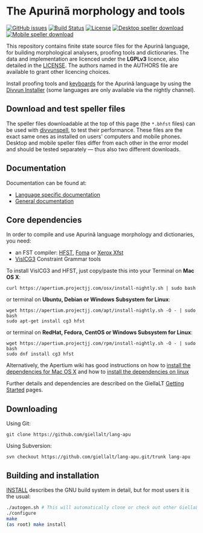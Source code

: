 The Apurinã morphology and tools
==========================================

[![GitHub issues](https://img.shields.io/github/issues-raw/giellalt/lang-apu)](https://github.com/giellalt/lang-apu/issues)
[![Build Status](https://divvun-tc.thetc.se/api/github/v1/repository/giellalt/lang-apu/main/badge.svg)](https://github.com/giellalt/lang-apu/actions)
[![License](https://img.shields.io/github/license/giellalt/lang-apu)](https://github.com/giellalt/lang-apu/blob/main/LICENSE)
[![Desktop speller download](https://img.shields.io/badge/download%40latest-desktop--bhfst-brightgreen)](https://pahkat.uit.no/main/download/speller-apu?platform=desktop&channel=nightly)
[![Mobile speller download](https://img.shields.io/badge/download%40latest-mobile--bhfst-brightgreen)](https://pahkat.uit.no/main/download/speller-apu?platform=mbile&channel=nightly)

This repository contains finite state source files for the Apurinã language,
for building morphological analysers, proofing tools
and dictionaries. The data and implementation are licenced under the __LGPLv3__
licence, also detailed in the
[LICENSE](https://github.com/giellalt/lang-apu/blob/main/LICENSE). The
authors named in the AUTHORS file are available to grant other licencing
choices.

Install proofing tools and [keyboards](https://github.com/giellalt/keyboard-apu)
for the Apurinã language by using the [Divvun Installer](http://divvun.no)
(some languages are only available via the nightly channel).

Download and test speller files
-------------------------------

The speller files downloadable at the top of this page (the `*.bhfst` files) can
be used with [divvunspell](https://github.com/divvun/divvunspell), to test their
performance. These files are the exact same ones as installed on users' computers
and mobile phones. Desktop and mobile speller files differ from each other in the
error model and should be tested separately — thus also two different downloads.

Documentation
-------------

Documentation can be found at:

- [Language specific documentation](https://giellalt.github.io/lang-apu/)
- [General documentation](https://giellalt.github.io/)

Core dependencies
-----------------

In order to compile and use Apurinã language morphology and
dictionaries, you need:

- an FST compiler: [HFST](https://github.com/hfst/hfst), [Foma](https://github.com/mhulden/foma) or [Xerox Xfst](https://web.stanford.edu/~laurik/fsmbook/home.html)
- [VislCG3](https://visl.sdu.dk/svn/visl/tools/vislcg3/trunk) Constraint Grammar tools

To install VislCG3 and HFST, just copy/paste this into your Terminal on **Mac OS X**:

```
curl https://apertium.projectjj.com/osx/install-nightly.sh | sudo bash
```

or terminal on **Ubuntu, Debian or Windows Subsystem for Linux**:

```
wget https://apertium.projectjj.com/apt/install-nightly.sh -O - | sudo bash
sudo apt-get install cg3 hfst
```

or terminal on **RedHat, Fedora, CentOS or Windows Subsystem for Linux**:

```
wget https://apertium.projectjj.com/rpm/install-nightly.sh -O - | sudo bash
sudo dnf install cg3 hfst
```

Alternatively, the Apertium wiki has good instructions on how to [install the dependencies for Mac
OS X](https://wiki.apertium.org/wiki/Apertium_on_Mac_OS_X) and how to [install
the dependencies on
linux](https://wiki.apertium.org/wiki/Installation_of_grammar_libraries)

Further details and dependencies are described on the GiellaLT [Getting Started](https://giellalt.uit.no/infra/GettingStarted.html) pages.

Downloading
-----------

Using Git:
```
git clone https://github.com/giellalt/lang-apu
```

Using Subversion:
```
svn checkout https://github.com/giellalt/lang-apu.git/trunk lang-apu
```

Building and installation
-------------------------

[INSTALL](https://github.com/giellalt/lang-apu/blob/main/INSTALL)
describes the GNU build system in detail, but for most users it is the usual:

```sh
./autogen.sh # This will automatically clone or check out other GiellaLT dependencies
./configure
make
(as root) make install
```
